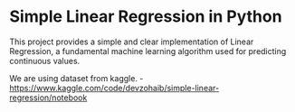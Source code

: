 # Simple Linear Regression in Python

This project provides a simple and clear implementation of Linear Regression, a fundamental machine learning algorithm used for predicting continuous values.

We are using dataset from kaggle. - https://www.kaggle.com/code/devzohaib/simple-linear-regression/notebook

